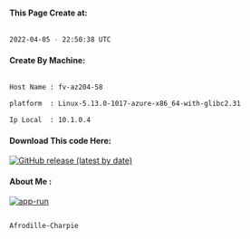 
   
#### This Page Create at:

```bash

2022-04-05 - 22:50:38 UTC

```

#### Create By Machine:

```bash

Host Name : fv-az204-58

platform  : Linux-5.13.0-1017-azure-x86_64-with-glibc2.31

Ip Local  : 10.1.0.4

```
#### Download This code Here:

[![GitHub release (latest by date)](https://img.shields.io/github/v/release/Afrodille-Charpie/App-Run-1?style=for-the-badge&label=Download)](https://github.com/Afrodille-Charpie/App-Run-1/releases) 

</p> 

#### About Me :

[![app-run](https://github.com/Afrodille-Charpie/App-Run-1/actions/workflows/app-run.yml/badge.svg)](https://github.com/Afrodille-Charpie/App-Run-1/actions/workflows/app-run.yml)

```bash

Afrodille-Charpie

```

